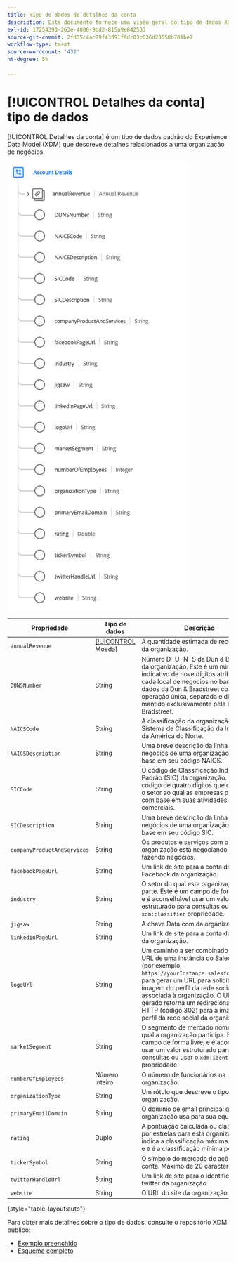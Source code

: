 ```yaml
---
title: Tipo de dados de detalhes da conta
description: Este documento fornece uma visão geral do tipo de dados XDM (Account Details Experience Data Model).
exl-id: 17254393-263e-4000-9bd2-815a9e842533
source-git-commit: 2fd35c4ac29f43391f9dc03c636d20558b701be7
workflow-type: tm+mt
source-wordcount: '432'
ht-degree: 5%

---
```


# [!UICONTROL Detalhes da conta] tipo de dados

[!UICONTROL Detalhes da conta] é um tipo de dados padrão do Experience Data Model (XDM) que descreve detalhes relacionados a uma organização de negócios.

![Estrutura do tipo de dados](../images/data-types/account-details.png)

| Propriedade | Tipo de dados | Descrição |
| --- | --- | --- |
| `annualRevenue` | [[!UICONTROL Moeda]](./currency.md) | A quantidade estimada de receita anual da organização. |
| `DUNSNumber` | String | Número D-U-N-S da Dun &amp; Bradstreet da organização. Este é um número não indicativo de nove dígitos atribuído a cada local de negócios no banco de dados da Dun &amp; Bradstreet com uma operação única, separada e distinta, e é mantido exclusivamente pela Dun &amp; Bradstreet. |
| `NAICSCode` | String | A classificação da organização no Sistema de Classificação da Indústria da América do Norte. |
| `NAICSDescription` | String | Uma breve descrição da linha de negócios de uma organização, com base em seu código NAICS. |
| `SICCode` | String | O código de Classificação Industrial Padrão (SIC) da organização. Este é um código de quatro dígitos que categoriza o setor ao qual as empresas pertencem com base em suas atividades comerciais. |
| `SICDescription` | String | Uma breve descrição da linha de negócios de uma organização, com base em seu código SIC. |
| `companyProductAndServices` | String | Os produtos e serviços com os quais a organização está negociando ou fazendo negócios. |
| `facebookPageUrl` | String | Um link de site para a conta da Facebook da organização. |
| `industry` | String | O setor do qual esta organização faz parte. Este é um campo de forma livre, e é aconselhável usar um valor estruturado para consultas ou usar o `xdm:classifier` propriedade. |
| `jigsaw` | String | A chave Data.com da organização. |
| `linkedinPageUrl` | String | Um link de site para a conta da LinkedIn da organização. |
| `logoUrl` | String | Um caminho a ser combinado com o URL de uma instância do Salesforce (por exemplo, `https://yourInstance.salesforce.com/`) para gerar um URL para solicitar a imagem do perfil da rede social associada à organização. O URL gerado retorna um redirecionamento HTTP (código 302) para a imagem de perfil da rede social da organização. |
| `marketSegment` | String | O segmento de mercado nomeado do qual a organização participa. Este é um campo de forma livre, e é aconselhável usar um valor estruturado para consultas ou usar o `xdm:identifier` propriedade. |
| `numberOfEmployees` | Número inteiro | O número de funcionários na organização. |
| `organizationType` | String | Um rótulo que descreve o tipo de organização. |
| `primaryEmailDomain` | String | O domínio de email principal que a organização usa para sua equipe. |
| `rating` | Duplo | A pontuação calculada ou classificação por estrelas para esta organização. `1` indica a classificação máxima possível, e `0` é a classificação mínima possível. |
| `tickerSymbol` | String | O símbolo do mercado de ações desta conta. Máximo de 20 caracteres. |
| `twitterHandleUrl` | String | Um link de site para o identificador twitter da organização. |
| `website` | String | O URL do site da organização. |

{style="table-layout:auto"}

Para obter mais detalhes sobre o tipo de dados, consulte o repositório XDM público:

* [Exemplo preenchido](https://github.com/adobe/xdm/blob/master/components/datatypes/b2b/account-organization.example.1.json)
* [Esquema completo](https://github.com/adobe/xdm/blob/master/components/datatypes/b2b/account-organization.schema.json)
